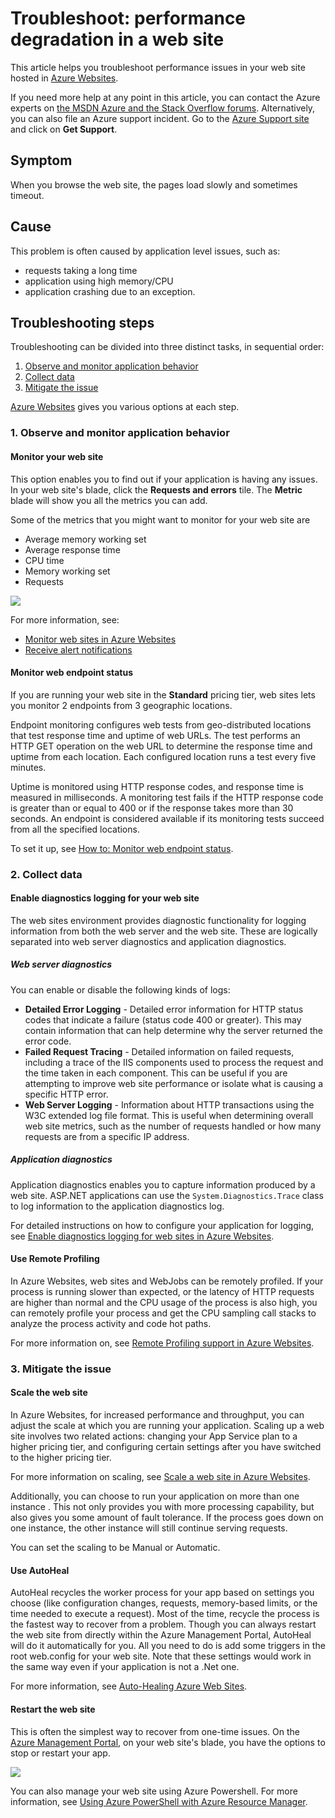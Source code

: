 <properties
	pageTitle="Troubleshoot: performance degradation in a web site"
	description="This article helps you troubleshoot performance issues in your web site hosted in Azure Websites."
	services="app-service\web"
	documentationCenter=""
	authors="cephalin"
	manager="wpickett"
	editor=""
	tags="top-support-issue"/>

<tags
	ms.service="app-service-web"
	ms.date="10/23/2015"
	wacn.date=""/>

# Troubleshoot: performance degradation in a web site

This article helps you troubleshoot performance issues in your web site hosted in [Azure Websites](/documentation/services/web-sites/).

If you need more help at any point in this article, you can contact the Azure experts on [the MSDN Azure and the Stack Overflow forums](/support/forums/). Alternatively, you can also file an Azure support incident. Go to the [Azure Support site](/support/contact/) and click on **Get Support**.

## Symptom

When you browse the web site, the pages load slowly and sometimes timeout.

## Cause

This problem is often caused by application level issues, such as:

-	requests taking a long time
-	application using high memory/CPU
-	application crashing due to an exception.

## Troubleshooting steps

Troubleshooting can be divided into three distinct tasks, in sequential order:

1.	[Observe and monitor application behavior](#observe)
2.	[Collect data](#collect)
3.	[Mitigate the issue](#mitigate)

[Azure Websites](/home/features/web-site/) gives you various options at each step.

<a name="observe"></a>
### 1. Observe and monitor application behavior

#### Monitor your web site

This option enables you to find out if your application is having any issues. In your web site's blade, click the **Requests and errors** tile. The **Metric** blade will show you all the metrics you can add.

Some of the metrics that you might want to monitor for your web site are

-	Average memory working set
-	Average response time
-	CPU time
-	Memory working set
-	Requests

![](./media/app-service-web-troubleshoot-performance-degradation/1-monitor-metrics.png)

For more information, see:

-	[Monitor web sites in Azure Websites](/documentation/articles/web-sites-monitor)
-	[Receive alert notifications](/documentation/articles/insights-receive-alert-notifications)

#### Monitor web endpoint status

If you are running your web site in the **Standard** pricing tier, web sites lets you monitor 2 endpoints from 3 geographic locations.

Endpoint monitoring configures web tests from geo-distributed locations that test response time and uptime of web URLs. The test performs an HTTP GET operation on the web URL to determine the response time and uptime from each location. Each configured location runs a test every five minutes.

Uptime is monitored using HTTP response codes, and response time is measured in milliseconds. A monitoring test fails if the HTTP response code is greater than or equal to 400 or if the response takes more than 30 seconds. An endpoint is considered available if its monitoring tests succeed from all the specified locations.

To set it up, see [How to: Monitor web endpoint status](/documentation/articles/web-sites-monitor#webendpointstatus).

<a name="collect"></a>
### 2. Collect data

####	Enable diagnostics logging for your web site

The web sites environment provides diagnostic functionality for logging information from both the web server and the web site. These are logically separated into web server diagnostics and application diagnostics.

##### Web server diagnostics

You can enable or disable the following kinds of logs:

-	**Detailed Error Logging** - Detailed error information for HTTP status codes that indicate a failure (status code 400 or greater). This may contain information that can help determine why the server returned the error code.
-	**Failed Request Tracing** - Detailed information on failed requests, including a trace of the IIS components used to process the request and the time taken in each component. This can be useful if you are attempting to improve web site performance or isolate what is causing a specific HTTP error.
-	**Web Server Logging** - Information about HTTP transactions using the W3C extended log file format. This is useful when determining overall web site metrics, such as the number of requests handled or how many requests are from a specific IP address.

##### Application diagnostics

Application diagnostics enables you to capture information produced by a web site. ASP.NET applications can use the `System.Diagnostics.Trace` class to log information to the application diagnostics log.

For detailed instructions on how to configure your application for logging, see [Enable diagnostics logging for web sites in Azure Websites](/documentation/articles/web-sites-enable-diagnostic-log).

#### Use Remote Profiling

In Azure Websites, web sites and WebJobs can be remotely profiled. If your process is running slower than expected, or the latency of HTTP requests are higher than normal and the CPU usage of the process is also high, you can remotely profile your process and get the CPU sampling call stacks to analyze the process activity and code hot paths.

For more information on, see [Remote Profiling support in Azure Websites](/blog/remote-profiling-support-in-azure-app-service).

<a name="mitigate"></a>
### 3. Mitigate the issue

####	Scale the web site

In Azure Websites, for increased performance and throughput,  you can adjust the scale at which you are running your application. Scaling up a web site involves two related actions: changing your App Service plan to a higher pricing tier, and configuring certain settings after you have switched to the higher pricing tier.

For more information on scaling, see [Scale a web site in Azure Websites](/documentation/articles/web-sites-scale).

Additionally, you can choose to run your application on more than one instance . This not only provides you with more processing capability, but also gives you some amount of fault tolerance. If the process goes down on one instance, the other instance will still continue serving requests.

You can set the scaling to be Manual or Automatic.

####	Use AutoHeal

AutoHeal recycles the worker process for your app based on settings you choose (like configuration changes, requests, memory-based limits, or the time needed to execute a request). Most of the time, recycle the process is the fastest way to recover from a problem. Though you can always restart the web site from directly within the Azure Management Portal, AutoHeal will do it automatically for you. All you need to do is add some triggers in the root web.config for your web site. Note that these settings would work in the same way even if your application is not a .Net one.

For more information, see [Auto-Healing Azure Web Sites](/blog/auto-healing-windows-azure-web-sites/).

####	Restart the web site

This is often the simplest way to recover from one-time issues. On the [Azure Management Portal](https://manage.windowsazure.cn), on your web site's blade, you have the options to stop or restart your app.

 ![](./media/app-service-web-troubleshoot-performance-degradation/2-restart.png)

You can also manage your web site using Azure Powershell. For more information, see
[Using Azure PowerShell with Azure Resource Manager](/documentation/articles/powershell-azure-resource-manager).
